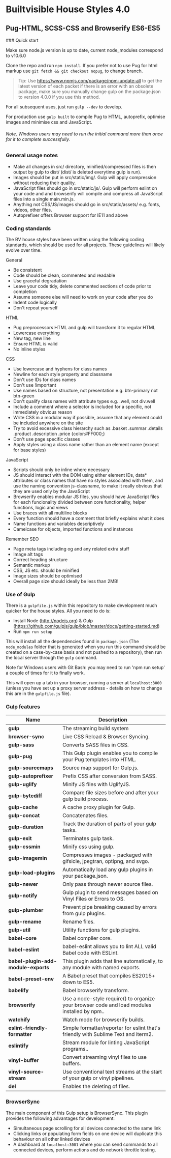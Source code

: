 Builtvisible House Styles 4.0 
=============================
Pug-HTML, SCSS-CSS and Browserify ES6-ES5
-----------------------------------------

### Quick start

Make sure node.js version is up to date, current node_modules correspond to v10.6.0

Clone the repo and run `npm install`. If you prefer not to use Pug for html markup use `git fetch && git checkout nopug`, to change branch.

> Tip: Use https://www.npmjs.com/package/npm-update-all to get the latest version of each packet if there is an error with an obsolete package, make sure you manually change gulp on the package.json to version 4.0.0 if you use this method.

For all subsequent uses, just run `gulp --dev` to develop.

For production use `gulp built` to compile Pug to HTML, autoprefix, optimise images and minimise css and JavaScript.

###### Note, Windows users may need to run the initial command more than once for it to complete successfully.


### General usage notes

- Make all changes in src/ directory, minified/compressed files is then output by gulp to dist/ (dist/ is deleted everytime gulp is run).
- Images should be put in src/static/img/. Gulp will apply compression without reducing their quality.
- JavaScript files should go in src/static/js/. Gulp will perform eslint on your code and and browserify will compile and compress all JavaScript files into a single main.min.js.
- Anything not CSS/JS/images should go in src/static/assets/ e.g. fonts, videos, other files.
- Autoprefixer offers Browser support for IE11 and above 

### Coding standards

The BV house styles have been written using the following coding standards, which should be used for all projects. These guidelines will likely evolve over time.

General

- Be consistent
- Code should be clean, commented and readable
- Use graceful degradation
- Leave your code tidy, delete commented sections of code prior to completion
- Assume someone else will need to work on your code after you do
- Indent code logically
- Don't repeat yourself

HTML

- Pug preprocessors HTML and gulp will transform it to regular HTML
- Lowercase everything
- New tag, new line
- Ensure HTML is valid
- No inline styles

CSS

- Use lowercase and hyphens for class names
- Newline for each style property and classname
- Don't use IDs for class names
- Don't use !important
- Use names based on structure, not presentation e.g. btn-primary not btn-green
- Don't qualify class names with attribute types e.g. .well, not div.well 
- Include a comment where a selector is included for a specific, not immediately obvious reason
- Write CSS in a modular way if possible, assume that any element could be included anywhere on the site
- Try to avoid excessive class hierarchy such as .basket .summar .details .product .description .price {color:#FF000;}
- Don't use page specific classes
- Apply styles using a class name rather than an element name (except for base styles)

JavaScript

- Scripts should only be inline where necessary
- JS should interact with the DOM using either element IDs, data* attributes or class names that have no styles associated with them, and use the naming convention js-classname, to make it really obvious that they are used only by the JavaScript
- Browserify enables modular JS files, you should have JavaScript files for each funcionality divided between core functionality, helper functions, logic and views
- Use braces with all multiline blocks
- Every function should have a comment that briefly explains what it does
- Name functions and variables descriptively
- Camelcase for objects, imported functions and instances


Remember SEO

- Page meta tags including og and any related extra stuff
- Image alt tags
- Correct heading structure
- Semantic markup
- CSS, JS etc. should be minified
- Image sizes should be optimised
- Overall page size should ideally be less than 2MB!


### Use of Gulp

There is a `gulpfile.js` within this repository to make development much quicker for the house styles. All you need to do is:

- Install Node (http://nodejs.org) & Gulp (https://github.com/gulpjs/gulp/blob/master/docs/getting-started.md)
- Run `npm run setup`

This will install all the dependencies found in `package.json` (The `node_modules` folder that is generated when you run this command should be created on a case-by-case basis and not pushed to a repository), then run the local server through the `gulp` command.

Note for Windows users with Git Bash: you may need to run 'npm run setup' a couple of times for it to finally work.
  
This will open up a tab in your browser, running a server at `localhost:3000` (unless you have set up a proxy server address - details on how to change this are in the `gulpfile.js` file).

### Gulp features

Name | Description
--- | ---
**gulp** | The streaming build system
**browser-sync** | Live CSS Reload & Browser Syncing.
**gulp-sass** |  Converts SASS files in CSS.
**gulp-pug** | This Gulp plugin enables you to compile your Pug templates into HTML.
**gulp-sourcemaps** | Source map support for Gulp.js.
**gulp-autoprefixer** | Prefix CSS after conversion from SASS. 
**gulp-uglify** | Minify JS files with UglifyJS.
**gulp-bytediff** | Compare file sizes before and after your gulp build process.
**gulp-cache** | A cache proxy plugin for Gulp.
**gulp-concat** | Concatenates files.
**gulp-duration** | Track the duration of parts of your gulp tasks.
**gulp-exit** | Terminates gulp task.
**gulp-cssmin** | Minify css using gulp.
**gulp-imagemin** | Compresses images - packaged with gifsicle, jpegtran, optipng, and svgo.
**gulp-load-plugins** | Automatically load any gulp plugins in your package.json.
**gulp-newer** | Only pass through newer source files.
**gulp-notify** | Gulp plugin to send messages based on Vinyl Files or Errors to OS.
**gulp-plumber** | Prevent pipe breaking caused by errors from gulp plugins.
**gulp-rename** | Rename files.
**gulp-util** | Utility functions for gulp plugins.
**babel-core** | Babel compiler core.
**babel-eslint** | babel-eslint allows you to lint ALL valid Babel code with ESLint.
**babel-plugin-add-module-exports** | This plugin adds that line automatically, to any module with named exports.
**babel-preset-env** | A Babel preset that compiles ES2015+ down to ES5.
**babelify** | Babel browserify transform.
**browserify** | Use a node-style require() to organize your browser code and load modules installed by npm..
**watchify** | Watch mode for browserify builds.
**eslint-friendly-formatter** | Simple formatter/reporter for eslint that's friendly with Sublime Text and iterm2.
**eslintify** | Stream module for linting JavaScript programs..
**vinyl-buffer** | Convert streaming vinyl files to use buffers.
**vinyl-source-stream** | Use conventional text streams at the start of your gulp or vinyl pipelines.
**del** | Enables the deleting of files.

### BrowserSync
  
The main component of this Gulp setup is BrowserSync. This plugin provides the following advantages for development:  
* Simultaneous page scrolling for all devices connected to the same link  
* Clicking links or populating form fields on one device will duplicate this behaviour on all other linked devices  
* A dashboard at `localhost:3001` where you can send commands to all connected devices, perform actions and do network throttle testing.